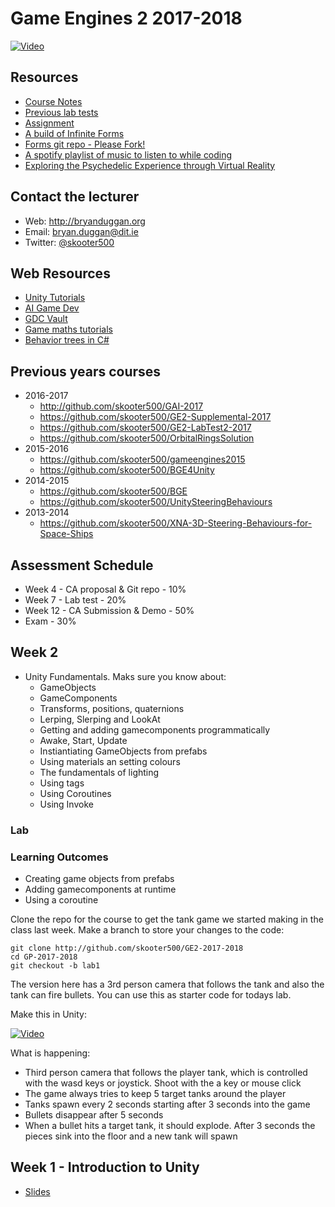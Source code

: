 # Game Engines 2 2017-2018

[![Video](http://img.youtube.com/vi/n3uJ--m3f6Y/0.jpg)](http://www.youtube.com/watch?v=n3uJ--m3f6Y)

## Resources
- [Course Notes](https://drive.google.com/drive/folders/1HbqIE6_hwy0osMKDmEG5GgOAUeGy7NXV?usp=sharing)
- [Previous lab tests](https://1drv.ms/u/s!Ak7y2552PWCrkNACJ7n8qiU8UPRs9w)
- [Assignment](ca.md)
- [A build of Infinite Forms](https://drive.google.com/file/d/1w24BcMAi6P1XmPc9D9ss6Lkro4KBvsMS/view?usp=sharing)
- [Forms git repo - Please Fork!](https://github.com/skooter500/Forms)
- [A spotify playlist of music to listen to while coding](https://open.spotify.com/user/1155805407/playlist/5NYFsIFTgNOI93hONLbqNI)
- [Exploring the Psychedelic Experience through Virtual Reality](https://www.facebook.com/askdirectdublin/videos/10155614575684395/)

## Contact the lecturer

- Web: http://bryanduggan.org
- Email: bryan.duggan@dit.ie
- Twitter: [@skooter500](http://twitter.com/skooter500)

## Web Resources
- [Unity Tutorials](https://unity3d.com/learn/tutorials) 
- [AI Game Dev](http://aigamedev.com/)
- [GDC Vault](http://www.gdcvault.com/)
- [Game maths tutorials](http://www.wildbunny.co.uk/blog/vector-maths-a-primer-for-games-programmers/)
- [Behavior trees in C#](https://github.com/BraveSirAndrew/DisciplineOak)

## Previous years courses
- 2016-2017
	- http://github.com/skooter500/GAI-2017
	- https://github.com/skooter500/GE2-Supplemental-2017
	- https://github.com/skooter500/GE2-LabTest2-2017
	- https://github.com/skooter500/OrbitalRingsSolution
- 2015-2016
    - https://github.com/skooter500/gameengines2015
    - https://github.com/skooter500/BGE4Unity
- 2014-2015
    - https://github.com/skooter500/BGE
    - https://github.com/skooter500/UnitySteeringBehaviours 
- 2013-2014
    - https://github.com/skooter500/XNA-3D-Steering-Behaviours-for-Space-Ships
	
## Assessment Schedule	
- Week 4 - CA proposal & Git repo - 10%
- Week 7 - Lab test - 20%
- Week 12 - CA Submission & Demo - 50%
- Exam - 30%

## Week 2

- Unity Fundamentals. Maks sure you know about:
    - GameObjects
    - GameComponents
    - Transforms, positions, quaternions
    - Lerping, Slerping and LookAt
    - Getting and adding gamecomponents programmatically
    - Awake, Start, Update
    - Instiantiating GameObjects from prefabs
    - Using materials an setting colours
    - The fundamentals of lighting
    - Using tags
    - Using Coroutines
    - Using Invoke

### Lab
### Learning Outcomes
- Creating game objects from prefabs
- Adding gamecomponents at runtime
- Using a coroutine    

Clone the repo for the course to get the tank game we started making in the class last week. Make a branch to store your changes to the code:
```
git clone http://github.com/skooter500/GE2-2017-2018
cd GP-2017-2018
git checkout -b lab1
```

The version here has a 3rd person camera that follows the tank and also the tank can fire bullets. You can use this as starter code for todays lab.

Make this in Unity:

[![Video](http://img.youtube.com/vi/wB4Ptbgwra0/0.jpg)](http://www.youtube.com/watch?v=wB4Ptbgwra0)
  
What is happening:

- Third person camera that follows the player tank, which is controlled with the wasd keys or joystick. Shoot with the a key or mouse click
- The game always tries to keep 5 target tanks around the player
- Tanks spawn every 2 seconds starting after 3 seconds into the game
- Bullets disappear after 5 seconds
- When a bullet hits a target tank, it should explode. After 3 seconds the pieces sink into the floor and a new tank will spawn    

## Week 1 - Introduction to Unity
- [Slides](https://drive.google.com/drive/folders/1HbqIE6_hwy0osMKDmEG5GgOAUeGy7NXV?usp=sharing)


